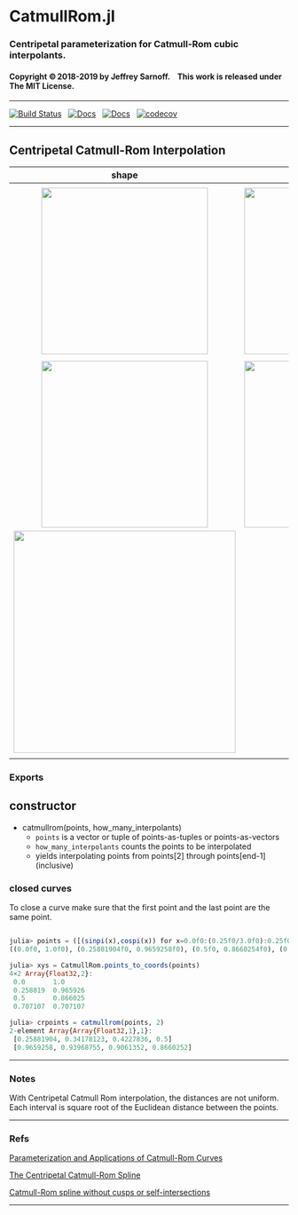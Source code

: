 # CatmullRom.jl

### Centripetal parameterization for Catmull-Rom cubic interpolants. 


#### Copyright ©&thinsp;2018-2019 by Jeffrey Sarnoff. &nbsp;&nbsp;  This work is released under The MIT License.


-----


[![Build Status](https://travis-ci.org/JeffreySarnoff/CatmullRom.jl.svg?branch=master)](https://travis-ci.org/JeffreySarnoff/CatmullRom.jl)&nbsp;&nbsp;&nbsp;[![Docs](https://img.shields.io/badge/docs-stable-blue.svg)](http://jeffreysarnoff.github.io/CatmullRom.jl/stable/)&nbsp;&nbsp;&nbsp;[![Docs](https://img.shields.io/badge/docs-dev-blue.svg)](http://jeffreysarnoff.github.io/CatmullRom.jl/dev/)&nbsp;&nbsp;&nbsp;[![codecov](https://codecov.io/gh/JeffreySarnoff/CatmullRom.jl/branch/master/graph/badge.svg)](https://codecov.io/gh/JeffreySarnoff/CatmullRom.jl)


-----


## Centripetal Catmull-Rom Interpolation


  |                     shape                               |              segments                           |
  |:--------------------------------------------------------:|:-----------------------------------------------:|
  |                                                          |                                                 |
  | <img src="https://github.com/JeffreySarnoff/CatmullRom.jl/blob/master/examples/assets/CatmullRom_circle_dpihalf.png" width="300">  |      <img src="https://github.com/JeffreySarnoff/CatmullRom.jl/blob/master/examples/assets/CatmullRom_sectionofcircle.png" width="300">|
  |                                                          |                                                 |
  | <img src="https://github.com/JeffreySarnoff/CatmullRom.jl/blob/master/examples/assets/piriform22.png" width="300">                                                         |  <img src="https://github.com/JeffreySarnoff/CatmullRom.jl/blob/master/examples/assets/piriform_open.png" width="300">                                                |
  |    <img src="https://github.com/JeffreySarnoff/CatmullRom.jl/blob/master/examples/assets/sphericalspiral.png" width="400">          |                                         |
  |                                                          |                                                 |
  
  


### Exports

## constructor

- catmullrom(points, how_many_interpolants)
    - `points` is a vector or tuple of points-as-tuples or points-as-vectors
    - `how_many_interpolants` counts the points to be interpolated
    -  yields interpolating points from points[2] through points[end-1] (inclusive)

### closed curves

To close a curve make sure that the first point and the last point are the same point.


```julia

julia> points = ([(sinpi(x),cospi(x)) for x=0.0f0:(0.25f0/3.0f0):0.25f0]...,)
((0.0f0, 1.0f0), (0.25881904f0, 0.9659258f0), (0.5f0, 0.8660254f0), (0.70710677f0, 0.70710677f0))

julia> xys = CatmullRom.points_to_coords(points)
4×2 Array{Float32,2}:
 0.0       1.0
 0.258819  0.965926
 0.5       0.866025
 0.707107  0.707107

julia> crpoints = catmullrom(points, 2)
2-element Array{Array{Float32,1},1}:
 [0.25881904, 0.34178123, 0.4227836, 0.5]
 [0.9659258, 0.93968755, 0.9061352, 0.8660252] 
```
-----

### Notes

With Centripetal Catmull Rom interpolation, the distances are not uniform.
Each interval is square root of the Euclidean distance between the points.

----

### Refs

[Parameterization and Applications of Catmull-Rom Curves](http://www.cemyuksel.com/research/catmullrom_param/catmullrom_cad.pdf)

[The Centripetal Catmull-Rom Spline](https://howlingpixel.com/wiki/Centripetal_Catmull%E2%80%93Rom_spline)

[Catmull-Rom spline without cusps or self-intersections](https://stackoverflow.com/questions/9489736/catmull-rom-curve-with-no-cusps-and-no-self-intersections/23980479#23980479)

-----

[travis-img]: https://travis-ci.org/JeffreySarnoff/CatmullRom.jl.svg?branch=master
[travis-url]: https://travis-ci.org/JeffreySarnoff/CatmullRom.jl

[pkg-1.0-img]: http://pkg.julialang.org/badges/CatmullRom_1.0.svg
[pkg-1.0-url]: http://pkg.julialang.org/?pkg=CatmullRom&ver=1.0
